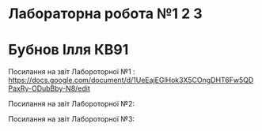 # Лабораторна робота №1 2 3
# Бубнов Ілля КВ91

Посилання на звіт Лабороторної №1 : https://docs.google.com/document/d/1UeEajEGlHok3X5COngDHT6Fw5QDPaxRy-ODubBby-N8/edit

Посилання на звіт Лабороторної №2:

Посилання на звіт Лабороторної №3:

